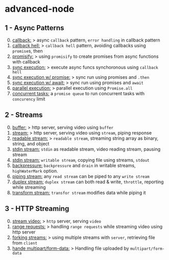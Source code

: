 # advanced-node

## 1 - Async Patterns

0. [callback:](https://github.com/urtuba/advanced-node/blob/master/1-async-paterns/0-callback.js) > async `callback` pattern, `error handling` in callback pattern
1. [callback hell:](https://github.com/urtuba/advanced-node/blob/master/1-async-paterns/1-callback-hell.js) > `callback hell` pattern, avoiding callbacks using `promise`s, then
2. [promisify:](https://github.com/urtuba/advanced-node/blob/master/1-async-paterns/2-promisify.js) > using `promisify` to create promises from async functions with callback
3. [sync execution:](https://github.com/urtuba/advanced-node/blob/master/1-async-paterns/3-sync-execution.js) > execute async funcs synchoronous using `callback hell`
4. [sync execution w/ promise:](https://github.com/urtuba/advanced-node/blob/master/1-async-paterns/4-sync-execution-promise.js) > sync run using promises and `.then`
5. [sync execution w/ await:](https://github.com/urtuba/advanced-node/blob/master/1-async-paterns/5-sync-execution-await.js) > sync run using promises and `await`
6. [parallel execution:](https://github.com/urtuba/advanced-node/blob/master/1-async-paterns/6-parallel-execution.js) > parallel execution using `Promise.all`
7. [concurrent tasks:](https://github.com/urtuba/advanced-node/blob/master/1-async-paterns/7-concurrent-tasks.js) a `promise queue` to run concurrent tasks with `concurency` limit

## 2 - Streams

0. [buffer:](https://github.com/urtuba/advanced-node/blob/master/2-streams/0-buffer.js) > http server, serving video using `buffer`
1. [stream:](https://github.com/urtuba/advanced-node/blob/master/2-streams/1-stream.js) > http server, serving video using `stream`, piping response
2. [readable stream:](https://github.com/urtuba/advanced-node/blob/master/2-streams/2-readable-stream.js) > `readable stream`, streaming string array as binary, string, and object
3. [stdin stream:](https://github.com/urtuba/advanced-node/blob/master/2-streams/3-readable-stream.js) `stdin` as readable stream, video reading stream, pausing stream
4. [stdin stream:](https://github.com/urtuba/advanced-node/blob/master/2-streams/4-writable-stream.js) `writable stream`, copying file using streams, `stdout`
5. [backpressure:](https://github.com/urtuba/advanced-node/blob/master/2-streams/5-backpressure.js) `backpressure` and `drain` in writable streams, `highWaterMark` option.
6. [piping stream:](https://github.com/urtuba/advanced-node/blob/master/2-streams/6-piping-streams.js) any `read stream` can be piped to any `write stream`
7. [duplex stream:](https://github.com/urtuba/advanced-node/blob/master/2-streams/7-duplex-stream.js) `duplex stream` can both read & write, `throttle`, reporting while streaming
8. [transform stream:](https://github.com/urtuba/advanced-node/blob/master/2-streams/7-transform-stream.js) `transfor stream` modifies data while piping it

## 3 - HTTP Streaming

0. [stream video:](https://github.com/urtuba/advanced-node/blob/master/3-http-streams/0-stream-to-browser.js) > `http` server, serving `video`
1. [range requests:](https://github.com/urtuba/advanced-node/blob/master/3-http-streams/1-range-requests.js) > handling `range requests` while streaming video using http server
2. [forking streams:](https://github.com/urtuba/advanced-node/blob/master/3-http-streams/2-fork-streams.js) > using multiple streams with `server`, retrieving file from `client`
3. [hande multipart/form-data:](https://github.com/urtuba/advanced-node/blob/master/3-http-streams/3-multipart.js) > Handling file uploaded by `multipart/form-data`
